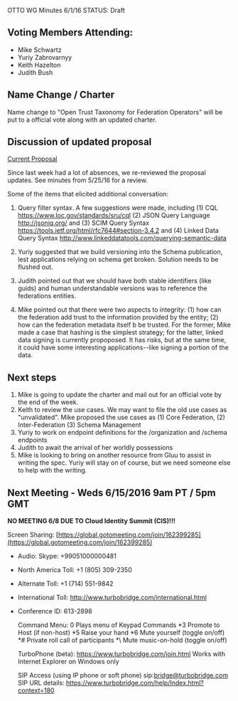 OTTO WG Minutes 6/1/16
STATUS: Draft

## Voting Members Attending:
 - Mike Schwartz
 - Yuriy Zabrovarnyy
 - Keith Hazelton
 - Judith Bush

## Name Change / Charter

Name change to "Open Trust Taxonomy for Federation Operators" will be put to a official
vote along with an updated charter. 

## Discussion of updated proposal

[Current Proposal](https://github.com/KantaraInitiative/wg-otto/blob/master/docs/proposal/proposal.md)

Since last week had a lot of absences, we re-reviewed the proposal updates. See minutes from 5/25/16
for a review. 

Some of the items that elicited additional conversation:

1. Query filter syntax. A few suggestions were made, including (1) CQL https://www.loc.gov/standards/sru/cql
(2) JSON Query Language http://jsoniq.org/ and (3) SCIM Query Syntax 
https://tools.ietf.org/html/rfc7644#section-3.4.2 and (4) Linked Data Query Syntax
http://www.linkeddatatools.com/querying-semantic-data

2. Yuriy suggested that we build versioning into the Schema publication, lest applications
relying on schema get broken. Solution needs to be flushed out.

3. Judith pointed out that we should have both stable identifiers (like 
guids) and human understandable versions was to reference the federations entities.

4. Mike pointed out that there were two aspects to integrity: (1) how can the federation add 
trust to the information provided by the entity; (2) how can the federation metadata itself b
be trusted. For the former, Mike made a case that hashing is the simplest strategy; for the 
latter, linked data signing is currently propoposed. It has risks, but at the same time, it
could have some interesting applications--like signing a portion of the data. 

## Next steps

1. Mike is going to update the charter and mail out for an official vote by the end of the week.
2. Keith to review the use cases. We may want to file the old use cases as "unvalidated". Mike proposed 
the use cases as (1) Core Federation, (2) Inter-Federation (3) Schema Management
3. Yuriy to work on endpoint definitions for the /organization and /schema endpoints
4. Judith to await the arrival of her worldly possessions
5. Mike is looking to bring on another resource from Gluu to assist in writing the spec. Yuriy
will stay on of course, but we need someone else to help with the writing. 

## Next Meeting - Weds 6/15/2016 9am PT / 5pm GMT

  **NO MEETING 6/8 DUE TO Cloud Identity Summit (CIS)!!!**

Screen Sharing: [https://global.gotomeeting.com/join/162399285](https://global.gotomeeting.com/join/162399285)

 - Audio: Skype: +99051000000481
 - North America Toll: +1 (805) 309-2350
 - Alternate Toll: +1 (714) 551-9842
 - International Toll: http://www.turbobridge.com/international.html

 - Conference ID: 613-2898

    Command Menu: 0 Plays menu of Keypad Commands *3 Promote to Host (if non-host) *5 Raise your hand 
    *6 Mute yourself (toggle on/off) *# Private roll call of participants *\ Mute music-on-hold (toggle on/off)

    TurboPhone (beta): https://www.turbobridge.com/join.html Works with Internet Explorer on Windows only

    SIP Access (using IP phone or soft phone) sip:bridge@turbobridge.com
    SIP URL details: https://www.turbobridge.com/help/Index.html?context=180

